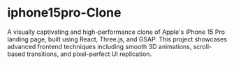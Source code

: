 # iphone15pro-Clone
A visually captivating and high-performance clone of Apple's iPhone 15 Pro landing page, built using React, Three.js, and GSAP. This project showcases advanced frontend techniques including smooth 3D animations, scroll-based transitions, and pixel-perfect UI replication.
